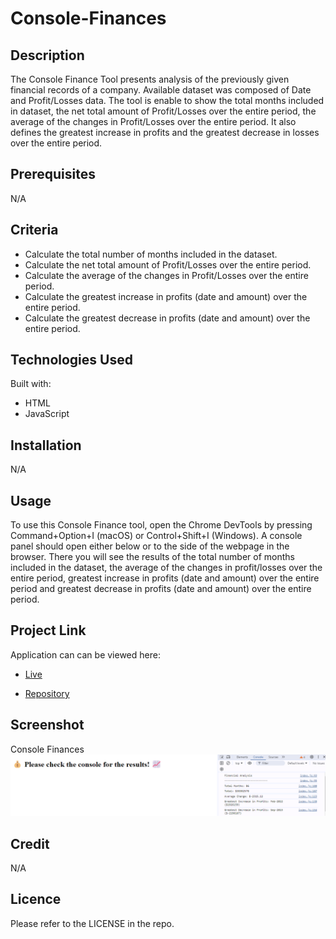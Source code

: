 # Console-Finances

## Description
The Console Finance Tool presents analysis of the previously given financial records of a company. Available dataset was composed of Date and Profit/Losses data. The tool is enable to show the total months included in dataset, the net total amount of Profit/Losses over the entire period, the average of the changes in Profit/Losses over the entire period. It also defines the greatest increase in profits and the greatest decrease in losses over the entire period.

## Prerequisites
N/A

## Criteria
* Calculate the total number of months included in the dataset.
* Calculate the net total amount of Profit/Losses over the entire period.
* Calculate the average of the changes in Profit/Losses over the entire period.
* Calculate the greatest increase in profits (date and amount) over the entire period.
* Calculate the greatest decrease in profits (date and amount) over the entire period.
 
 ## Technologies Used
 Built with:
* HTML
* JavaScript

## Installation
N/A

## Usage
To use this Console Finance tool, open the Chrome DevTools by pressing Command+Option+I (macOS) or Control+Shift+I (Windows). A console panel should open either below or to the side of the webpage in the browser. There you will see the results of the total number of months included in the dataset, the average of the changes in profit/losses over the entire period, greatest increase in profits (date and amount) over the entire period and greatest decrease in profits (date and amount) over the entire period. 

## Project Link
Application can can be viewed here: 
* [Live](https://yvonnesarah.github.io/Console-Finances/)

* [Repository](https://github.com/yvonnesarah/Console-Finances)

## Screenshot
Console Finances
![Screenshot](assets/images/console-finances.png "Console Finances")

## Credit
N/A

## Licence
Please refer to the LICENSE in the repo.
